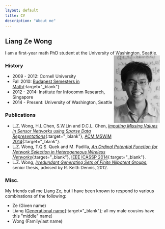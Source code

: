 ```yaml
---
layout: default
title: CV
description: "About me"
---
```


## Liang Ze Wong

I am a first-year math PhD student at the University of Washington, Seattle. <img align="right" src="/images/photo.jpg" width="150" />

### History

- 2009 - 2012: Cornell University
- Fall 2010: [Budapest Semesters in Math](http://www.budapestsemesters.com/){:target="_blank"}
- 2012 - 2014: Institute for Infocomm Research, Singapore
- 2014 - Present: University of Washington, Seattle

### Publications

- L.Z. Wong, H.L.Chen, S.W.Lin and D.C.L. Chen, [*Imputing Missing Values in Sensor Networks using Sparse Data Representations*](http://dx.doi.org/10.1145/2641798.2641816){:target="_blank"}, [ACM MSWiM 2014](http://mswimconf.com/2014/){:target="_blank"}.
- L.Z. Wong, T.Q.S. Quek and M. Padilla, [*An Ordinal Potential Function for Network Selection in Heterogeneous Wireless Networks*](http://dx.doi.org/10.1109/ICASSP.2014.6854780){:target="_blank"}, [IEEE ICASSP 2014](http://www.icassp2014.org/home.html){:target="_blank"}.
- L.Z. Wong, [*Irredundant Generating Sets of Finite Nilpotent Groups*](http://www.math.cornell.edu/files/Research/SeniorTheses/wongLiangThesis.pdf),  senior thesis, advised by R. Keith Dennis, 2012.

### Misc.
My friends call me Liang Ze, but I have been known to respond to various combinations of the following:

- Ze (Given name)
- Liang ([Generational name](http://en.wikipedia.org/wiki/Generation_name){:target="_blank"}; all my male cousins have this "middle" name)
- Wong (Family/last name)

